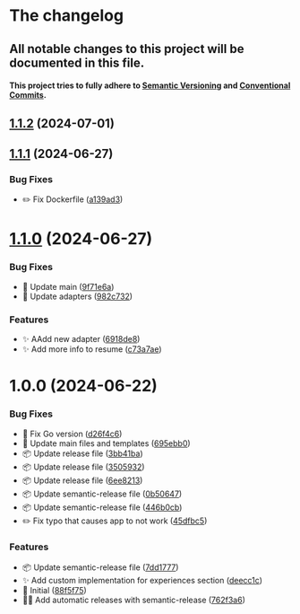 # The changelog

## All notable changes to this project will be documented in this file.

#### This project tries to fully adhere to [Semantic Versioning](https://semver.org) and [Conventional Commits](https://www.conventionalcommits.org).

## [1.1.2](https://github.com/nclsbayona/resume-generator/compare/v1.1.1...v1.1.2) (2024-07-01)

## [1.1.1](https://github.com/nclsbayona/resume-generator/compare/v1.1.0...v1.1.1) (2024-06-27)


### Bug Fixes

* :pencil2: Fix Dockerfile ([a139ad3](https://github.com/nclsbayona/resume-generator/commit/a139ad3302a45f9ae672de8e878b3bbd7dbc500f))

# [1.1.0](https://github.com/nclsbayona/resume-generator/compare/v1.0.0...v1.1.0) (2024-06-27)


### Bug Fixes

* :clown_face: Update main ([9f71e6a](https://github.com/nclsbayona/resume-generator/commit/9f71e6a5aaec9a2028e5312072c648194e819f85))
* :monocle_face: Update adapters ([982c732](https://github.com/nclsbayona/resume-generator/commit/982c7326821376b449d940a8275eed0341c1fce0))


### Features

* :sparkles: AAdd new adapter ([6918de8](https://github.com/nclsbayona/resume-generator/commit/6918de8eea500dea7b7f39b388b2849e76afa7a2))
* :sparkles: Add more info to resume ([c73a7ae](https://github.com/nclsbayona/resume-generator/commit/c73a7aea37ede267ce814e20c34746ecea6d5f6d))

# 1.0.0 (2024-06-22)


### Bug Fixes

* :bug: Fix Go version ([d26f4c6](https://github.com/nclsbayona/resume-generator/commit/d26f4c6a27336b0debf7bd29376fcd4818d4cb58))
* :construction: Update main files and templates ([695ebb0](https://github.com/nclsbayona/resume-generator/commit/695ebb0cf7c6578548a0584ada5c4fa66a39c322))
* :package: Update release file ([3bb41ba](https://github.com/nclsbayona/resume-generator/commit/3bb41bafbf0c0a0fc7a1779a08ac4218b2d7074b))
* :package: Update release file ([3505932](https://github.com/nclsbayona/resume-generator/commit/35059324bbb6de3e8bede0579c8c34eecded86ee))
* :package: Update release file ([6ee8213](https://github.com/nclsbayona/resume-generator/commit/6ee8213e344d4ed116d822fd8ea26c641f61c088))
* :package: Update semantic-release file ([0b50647](https://github.com/nclsbayona/resume-generator/commit/0b506478aca7603d9ae557e2f1e709634d20a1b3))
* :package: Update semantic-release file ([446b0cb](https://github.com/nclsbayona/resume-generator/commit/446b0cb50b2b5b16e4cf4bae8bdcb1828cd5a530))
* :pencil2: Fix typo that causes app to not work ([45dfbc5](https://github.com/nclsbayona/resume-generator/commit/45dfbc52d1136320ddfc1d1867b95e41bf0cde57))


### Features

* :package: Update semantic-release file ([7dd1777](https://github.com/nclsbayona/resume-generator/commit/7dd1777ff8a5bd751872e285b74aa3efdda77247))
* :sparkles: Add custom implementation for experiences section ([deecc1c](https://github.com/nclsbayona/resume-generator/commit/deecc1c971f57787635932896ac210f5d47e5eca))
* :tada: Initial ([88f5f75](https://github.com/nclsbayona/resume-generator/commit/88f5f757877807db42749417b0501315b6c8213c))
* :technologist: Add automatic releases with semantic-release ([762f3a6](https://github.com/nclsbayona/resume-generator/commit/762f3a63c8a5b2d4fcf2cea4b9e765bb68674ee7))
